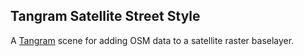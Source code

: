 ## Tangram Satellite Street Style

A [Tangram](https://github.com/tangrams/tangram) scene for adding OSM data to a satellite raster baselayer.

